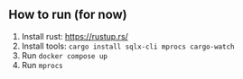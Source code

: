 ## How to run (for now)

1. Install rust: https://rustup.rs/
2. Install tools: `cargo install sqlx-cli mprocs cargo-watch`
3. Run `docker compose up`
4. Run `mprocs`
